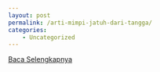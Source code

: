 ```yaml
---
layout: post
permalink: /arti-mimpi-jatuh-dari-tangga/
categories:
    - Uncategorized
---
```


[Baca Selengkapnya](/03)